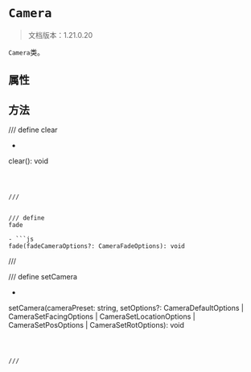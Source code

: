 # `Camera`

> 文档版本：1.21.0.20

`Camera`类。

## 属性

## 方法

/// define
clear

- ```js
clear(): void
```



///


/// define
fade

- ```js
fade(fadeCameraOptions?: CameraFadeOptions): void
```



///


/// define
setCamera

- ```js
setCamera(cameraPreset: string, setOptions?: CameraDefaultOptions | CameraSetFacingOptions | CameraSetLocationOptions | CameraSetPosOptions | CameraSetRotOptions): void
```



///


